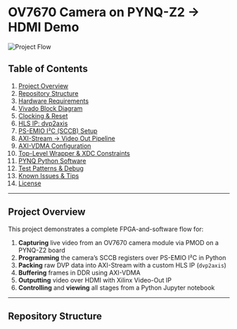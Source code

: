 # OV7670 Camera on PYNQ-Z2 → HDMI Demo

![Project Flow](docs/flow_overview.png)

## Table of Contents

1. [Project Overview](#project-overview)  
2. [Repository Structure](#repository-structure)  
3. [Hardware Requirements](#hardware-requirements)  
4. [Vivado Block Diagram](#vivado-block-diagram)  
5. [Clocking & Reset](#clocking--reset)  
6. [HLS IP: dvp2axis](#hls-ip-dvp2axis)  
7. [PS-EMIO I²C (SCCB) Setup](#ps-emio-i²c-sccb-setup)  
8. [AXI-Stream → Video Out Pipeline](#axi-stream--video-out-pipeline)  
9. [AXI-VDMA Configuration](#axi-vdma-configuration)  
10. [Top-Level Wrapper & XDC Constraints](#top-level-wrapper--xdc-constraints)  
11. [PYNQ Python Software](#pynq-python-software)  
12. [Test Patterns & Debug](#test-patterns--debug)  
13. [Known Issues & Tips](#known-issues--tips)  
14. [License](#license)  

---

## Project Overview

This project demonstrates a complete FPGA-and-software flow for:

1. **Capturing** live video from an OV7670 camera module via PMOD on a PYNQ-Z2 board  
2. **Programming** the camera’s SCCB registers over PS-EMIO I²C in Python  
3. **Packing** raw DVP data into AXI-Stream with a custom HLS IP (`dvp2axis`)  
4. **Buffering** frames in DDR using AXI-VDMA  
5. **Outputting** video over HDMI with Xilinx Video-Out IP  
6. **Controlling** and **viewing** all stages from a Python Jupyter notebook  

---

## Repository Structure

